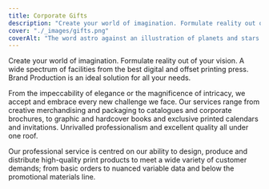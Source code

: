 ```yaml
---
title: Corporate Gifts
description: "Create your world of imagination. Formulate reality out of your vision. "
cover: "./_images/gifts.png"
coverAlt: "The word astro against an illustration of planets and stars."
---
```


Create your world of imagination. Formulate reality out of your vision. A wide spectrum of facilities from the best digital and offset printing press. Brand Production is an ideal solution for all your needs.

From the impeccability of elegance or the magnificence of intricacy, we accept and embrace every new challenge we face. Our services range from creative merchandising and packaging to catalogues and corporate brochures, to graphic and hardcover books and exclusive printed calendars and invitations. Unrivalled professionalism and excellent quality all under one roof.

Our professional service is centred on our ability to design, produce and distribute high-quality print products to meet a wide variety of customer demands; from basic orders to nuanced variable data and below the promotional materials line.
